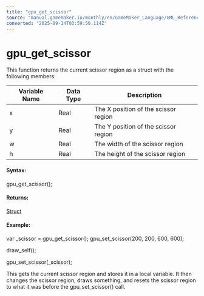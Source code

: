 ```yaml
---
title: "gpu_get_scissor"
source: "manual.gamemaker.io/monthly/en/GameMaker_Language/GML_Reference/Drawing/GPU_Control/gpu_get_scissor.htm"
converted: "2025-09-14T03:59:50.114Z"
---
```


# gpu\_get\_scissor

This function returns the current scissor region as a struct with the following members:

| Variable Name | Data Type | Description |
| --- | --- | --- |
| x | Real | The X position of the scissor region |
| y | Real | The Y position of the scissor region |
| w | Real | The width of the scissor region |
| h | Real | The height of the scissor region |

#### Syntax:

gpu\_get\_scissor();

#### Returns:

[Struct](../../../GML_Overview/Structs.md)

#### Example:

var \_scissor = gpu\_get\_scissor();
gpu\_set\_scissor(200, 200, 600, 600);

draw\_self();

gpu\_set\_scissor(\_scissor);

This gets the current scissor region and stores it in a local variable. It then changes the scissor region, draws something, and resets the scissor region to what it was before the gpu\_set\_scissor() call.
